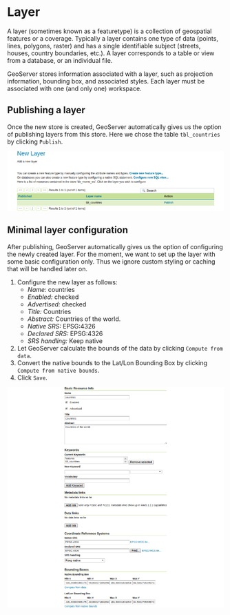 # Layer

A layer (sometimes known as a featuretype) is a collection of geospatial
features or a coverage. Typically a layer contains one type of data (points,
lines, polygons, raster) and has a single identifiable subject (streets, houses,
country boundaries, etc.). A layer corresponds to a table or view from a
database, or an individual file.

GeoServer stores information associated with a layer, such as projection
information, bounding box, and associated styles. Each layer must be associated
with one (and only one) workspace.

## Publishing a layer

Once the new store is created, GeoServer automatically gives us the option of
publishing layers from this store. Here we chose the table `tbl_countries` by
clicking `Publish`.

![Publish a layer](../../../assets/add_vector_layer.png)

## Minimal layer configuration

After publishing, GeoServer automatically gives us the option of configuring the
newly created layer. For the moment, we want to set up the layer with some basic
configuration only. Thus we ignore custom styling or caching that will be
handled later on.

1. Configure the new layer as follows:
    * *Name:* countries
    * *Enabled:* checked
    * *Advertised:* checked
    * *Title:* Countries
    * *Abstract:* Countries of the world.
    * *Native SRS:* EPSG:4326
    * *Declared SRS:* EPSG:4326
    * *SRS handling:* Keep native
2. Let GeoServer calculate the bounds of the data by clicking
   `Compute from data`.
3. Convert the native bounds to the Lat/Lon Bounding Box by clicking
   `Compute from native bounds`.
4. Click `Save`.

![Publish a new layer](../../../assets/configure_vector_layer.png)
